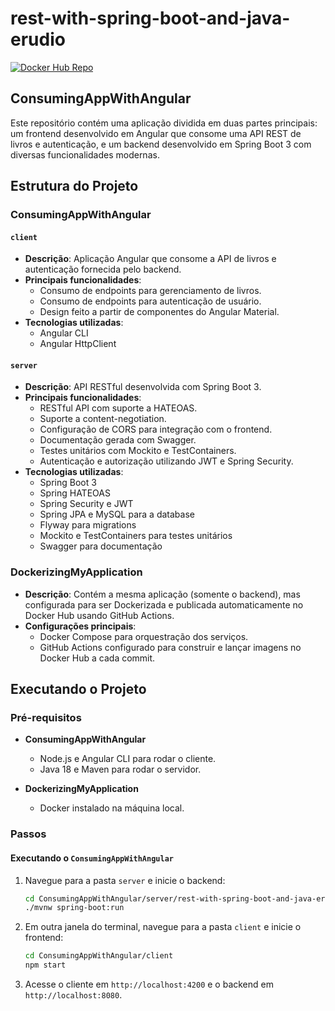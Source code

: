 # rest-with-spring-boot-and-java-erudio

[![Docker Hub Repo](https://img.shields.io/docker/pulls/estruttijp/rest-with-spring-boot-erudio)](https://hub.docker.com/repository/docker/estruttijp/rest-with-spring-boot-erudio)

## ConsumingAppWithAngular

Este repositório contém uma aplicação dividida em duas partes principais: um frontend desenvolvido em Angular que consome uma API REST de livros e autenticação, e um backend desenvolvido em Spring Boot 3 com diversas funcionalidades modernas.

## Estrutura do Projeto

### ConsumingAppWithAngular

#### `client`
- **Descrição**: Aplicação Angular que consome a API de livros e autenticação fornecida pelo backend.
- **Principais funcionalidades**:
  - Consumo de endpoints para gerenciamento de livros.
  - Consumo de endpoints para autenticação de usuário.
  - Design feito a partir de componentes do Angular Material.
- **Tecnologias utilizadas**:
  - Angular CLI
  - Angular HttpClient

#### `server`
- **Descrição**: API RESTful desenvolvida com Spring Boot 3.
- **Principais funcionalidades**:
  - RESTful API com suporte a HATEOAS.
  - Suporte a content-negotiation.
  - Configuração de CORS para integração com o frontend.
  - Documentação gerada com Swagger.
  - Testes unitários com Mockito e TestContainers.
  - Autenticação e autorização utilizando JWT e Spring Security.
- **Tecnologias utilizadas**:
  - Spring Boot 3
  - Spring HATEOAS
  - Spring Security e JWT
  - Spring JPA e MySQL para a database
  - Flyway para migrations
  - Mockito e TestContainers para testes unitários
  - Swagger para documentação

### DockerizingMyApplication

- **Descrição**: Contém a mesma aplicação (somente o backend), mas configurada para ser Dockerizada e publicada automaticamente no Docker Hub usando GitHub Actions.
- **Configurações principais**:
  - Docker Compose para orquestração dos serviços.
  - GitHub Actions configurado para construir e lançar imagens no Docker Hub a cada commit.

## Executando o Projeto

### Pré-requisitos
- **ConsumingAppWithAngular**
  - Node.js e Angular CLI para rodar o cliente.
  - Java 18 e Maven para rodar o servidor.

- **DockerizingMyApplication**
  - Docker instalado na máquina local.

### Passos

#### Executando o `ConsumingAppWithAngular`
1. Navegue para a pasta `server` e inicie o backend:
   ```bash
   cd ConsumingAppWithAngular/server/rest-with-spring-boot-and-java-erudio
   ./mvnw spring-boot:run
   ```

2. Em outra janela do terminal, navegue para a pasta `client` e inicie o frontend:
   ```bash
   cd ConsumingAppWithAngular/client
   npm start
   ```

3. Acesse o cliente em `http://localhost:4200` e o backend em `http://localhost:8080`.
